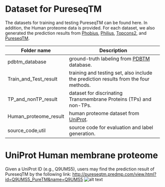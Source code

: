 # Dataset for PureseqTM
The datasets for training and testing PureseqTM can be found here. In addition, the Human proteome data is provided. For each dataset, we also generated the prediction results from [Phobius](http://phobius.sbc.su.se/), [Philius](http://www.yeastrc.org/philius/pages/philius/runPhilius.jsp), [Topcons2](http://topcons.cbr.su.se/), and [PureseqTM](http://pureseqtm.predmp.com/).


| Folder name   | Description   |
| ------------- | ------------- |
| pdbtm_database        | ground-truth labeling from [PDBTM](http://pdbtm.enzim.hu/) database. |
| Train_and_Test_result | training and testing set, also include the prediction results from the four methods. |
| TP_and_nonTP_result   | dataset for discrinating Transmembrane Proteins (TPs) and non-TPs. |
| Human_proteome_result | human proteome dataset from [UniProt](https://www.uniprot.org/). |
| source_code,util      | source code for evaluation and label generation.  |


# UniProt Human membrane proteome
Given a UniProt ID (e.g., Q9UMS5), users may find the prediction result of PureseqTM by the following link:
http://pureseqtm.predmp.com/view.html?id=Q9UMS5_PureTM&name=Q9UMS5
![alt text](http://18.209.146.171:8081/site_media/data/Q9UMS5_PureTM/Q9UMS5.png "Q9UMS5 result")

